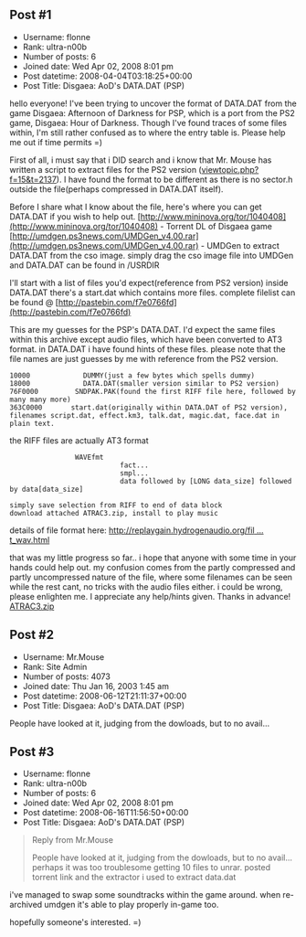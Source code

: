 ## Post #1
- Username: flonne
- Rank: ultra-n00b
- Number of posts: 6
- Joined date: Wed Apr 02, 2008 8:01 pm
- Post datetime: 2008-04-04T03:18:25+00:00
- Post Title: Disgaea: AoD's DATA.DAT (PSP)

hello everyone! I've been trying to uncover the format of DATA.DAT from the game Disgaea: Afternoon of Darkness for PSP, which is a port from the PS2 game, Disgaea: Hour of Darkness. Though I've found traces of some files within, I'm still rather confused as to where the entry table is. Please help me out if time permits =)

First of all, i must say that i DID search and i know that Mr. Mouse has written a script to extract files for the PS2 version ([viewtopic.php?f=15&t=2137](http://forum.xentax.com/viewtopic.php?f=15&t=2137)). I have found the format to be different as there is no sector.h outside the file(perhaps compressed in DATA.DAT itself). 

Before I share what I know about the file, here's where you can get DATA.DAT if you wish to help out. 
[http://www.mininova.org/tor/1040408](http://www.mininova.org/tor/1040408) - Torrent DL of Disgaea game
[http://umdgen.ps3news.com/UMDGen_v4.00.rar](http://umdgen.ps3news.com/UMDGen_v4.00.rar) - UMDGen to extract DATA.DAT from the cso image.
simply drag the cso image file into UMDGen and DATA.DAT can be found in /USRDIR

I'll start with a list of files you'd expect(reference from PS2 version)
inside DATA.DAT there's a start.dat which contains more files.
complete filelist can be found @ [http://pastebin.com/f7e0766fd](http://pastebin.com/f7e0766fd)


This are my guesses for the PSP's DATA.DAT. I'd expect the same files within this archive except audio files, which have been converted to AT3 format. in DATA.DAT i have found hints of these files. please note that the file names are just guesses by me with reference from the PS2 version.

```
10000             DUMMY(just a few bytes which spells dummy)
18000             DATA.DAT(smaller version similar to PS2 version)
76F0000         SNDPAK.PAK(found the first RIFF file here, followed by many many more)
363C0000       start.dat(originally within DATA.DAT of PS2 version), filenames script.dat, effect.km3, talk.dat, magic.dat, face.dat in plain text.

```


the RIFF files are actually AT3 format

```
                WAVEfmt
                           fact...
                           smpl...
                           data followed by [LONG data_size] followed by data[data_size]

simply save selection from RIFF to end of data block
download attached ATRAC3.zip, install to play music
```

details of file format here: [http://replaygain.hydrogenaudio.org/fil ... t_wav.html](http://replaygain.hydrogenaudio.org/file_format_wav.html)


that was my little progress so far.. i hope that anyone with some time in your hands could help out. my confusion comes from the partly compressed and partly uncompressed nature of the file, where some filenames can be seen while the rest cant, no tricks with the audio files either. i could be wrong, please enlighten me. I appreciate any help/hints given. Thanks in advance!
[ATRAC3.zip](https://xentaxbackup.github.io/file/1485_ATRAC3.zip)
## Post #2
- Username: Mr.Mouse
- Rank: Site Admin
- Number of posts: 4073
- Joined date: Thu Jan 16, 2003 1:45 am
- Post datetime: 2008-06-12T21:11:37+00:00
- Post Title: Disgaea: AoD's DATA.DAT (PSP)

People have looked at it, judging from the dowloads, but to no avail...
## Post #3
- Username: flonne
- Rank: ultra-n00b
- Number of posts: 6
- Joined date: Wed Apr 02, 2008 8:01 pm
- Post datetime: 2008-06-16T11:56:50+00:00
- Post Title: Disgaea: AoD's DATA.DAT (PSP)

> Reply from Mr.Mouse
>
> People have looked at it, judging from the dowloads, but to no avail...
 perhaps it was too troublesome getting 10 files to unrar. posted torrent link and the extractor i used to extract data.dat

i've managed to swap some soundtracks within the game around. when re-archived umdgen it's able to play properly in-game too.

hopefully someone's interested. =)
